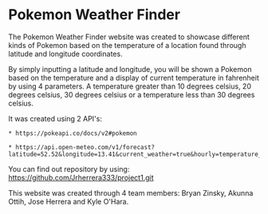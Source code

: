 # Pokemon Weather Finder

The Pokemon Weather Finder website was created to showcase different kinds of Pokemon based on the temperature of a location found through latitude and longitude coordinates. 

By simply inputting a latitude and longitude, you will be shown a Pokemon based on the temperature and a display of current temperature in fahrenheit by using 4 parameters. A temperature greater than 10 degrees celsius, 20 degrees celsius, 30 degrees celsius or a temperature less than 30 degrees celsius.

It was created using 2 API's:

    * https://pokeapi.co/docs/v2#pokemon

    * https://api.open-meteo.com/v1/forecast?latitude=52.52&longitude=13.41&current_weather=true&hourly=temperature_2m,relativehumidity_2m,windspeed_10m

You can find out repository by using:
 https://github.com/Jrherrera333/project1.git

This website was created through 4 team members: Bryan Zinsky, Akunna Ottih, Jose Herrera and Kyle O'Hara.